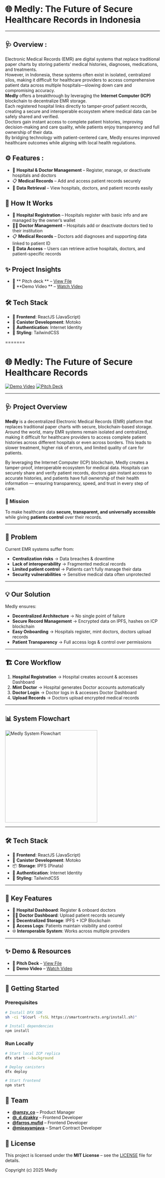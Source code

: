 # 🌐 Medly: The Future of Secure Healthcare Records in Indonesia

---

## 🩺 Overview :

Electronic Medical Records (EMR) are digital systems that replace traditional paper charts by storing patients’ medical histories, diagnoses, medications, and treatments.  
However, in Indonesia, these systems often exist in isolated, centralized silos, making it difficult for healthcare providers to access comprehensive patient data across multiple hospitals—slowing down care and compromising accuracy.  
**Medly** offers a breakthrough by leveraging the **Internet Computer (ICP)** blockchain to decentralize EMR storage.  
Each registered hospital links directly to tamper-proof patient records, creating a secure and interoperable ecosystem where medical data can be safely shared and verified.  
Doctors gain instant access to complete patient histories, improving decision-making and care quality, while patients enjoy transparency and full ownership of their data.  
By bridging technology with patient-centered care, Medly ensures improved healthcare outcomes while aligning with local health regulations.


## ⚙️ Features :

- 🏥 **Hospital & Doctor Management** – Register, manage, or deactivate hospitals and doctors  
- 📋 **Medical Records** – Add and access patient records securely  
- 🔎 **Data Retrieval** – View hospitals, doctors, and patient records easily


## 🔄 How It Works

- 🏥 **Hospital Registration** – Hospitals register with basic info and are managed by the owner’s wallet  
- 👨‍⚕️ **Doctor Management** – Hospitals add or deactivate doctors tied to their institution  
- 📋 **Medical Records** – Doctors add diagnoses and supporting data linked to patient ID  
- 🔎 **Data Access** – Users can retrieve active hospitals, doctors, and patient-specific records  


## ✨ Project Insights

- 📝 ** Pitch deck ** – [View File](#)  
🎥 **Demo Video ** – [Watch Video](https://youtu.be/Cy-rEW8Gtvo)



## 🛠 Tech Stack

- 🎨 **Frontend**: ReactJS (JavaScript)  
- 🧠 **Canister Development**: Motoko  
- 🔐 **Authentication**: Internet Identity  
- 💅 **Styling**: TailwindCSS  


=======
# 🌐 Medly: The Future of Secure Healthcare Records

[![Demo Video](https://img.shields.io/badge/Demo-Watch%20Video-red?style=for-the-badge&logo=youtube)](https://youtu.be/Cy-rEW8Gtvo)
[![Pitch Deck](https://img.shields.io/badge/Pitch-View%20Deck-blue?style=for-the-badge&logo=youtube)](https://www.youtube.com/watch?v=4JvdCAZJ4FI)

---

## 🩺 Project Overview  

**Medly** is a decentralized Electronic Medical Records (EMR) platform that replaces traditional paper charts with secure, blockchain-based storage. Around the world, many EMR systems remain isolated and centralized, making it difficult for healthcare providers to access complete patient histories across different hospitals or even across borders. This leads to slower treatment, higher risk of errors, and limited quality of care for patients.

By leveraging the Internet Computer (ICP) blockchain, Medly creates a tamper-proof, interoperable ecosystem for medical data. Hospitals can securely share and verify patient records, doctors gain instant access to accurate histories, and patients have full ownership of their health information — ensuring transparency, speed, and trust in every step of care.

### 🎯 Mission
To make healthcare data **secure, transparent, and universally accessible** while giving **patients control** over their records.

---

## 🚨 Problem  

Current EMR systems suffer from:  
- **Centralization risks** → Data breaches & downtime  
- **Lack of interoperability** → Fragmented medical records  
- **Limited patient control** → Patients can’t fully manage their data  
- **Security vulnerabilities** → Sensitive medical data often unprotected  

---

## 💡 Our Solution  

Medly ensures:  
- **Decentralized Architecture** → No single point of failure  
- **Secure Record Management** → Encrypted data on IPFS, hashes on ICP blockchain  
- **Easy Onboarding** → Hospitals register, mint doctors, doctors upload records  
- **Patient Transparency** → Full access logs & control over permissions  

---

## 🏗️ Core Workflow  

1. **Hospital Registration** → Hospital creates account & accesses Dashboard  
2. **Mint Doctor** → Hospital generates Doctor accounts automatically  
3. **Doctor Login** → Doctor logs in & accesses Doctor Dashboard  
4. **Upload Records** → Doctors upload encrypted medical records  

---

## 📊 System Flowchart  

<img width="300" alt="Medly System Flowchart" src="https://github.com/user-attachments/assets/914ee9ae-b5fc-4e7a-9259-70a23c1a1205" />

---

## 🛠 Tech Stack  

- 🎨 **Frontend**: ReactJS (JavaScript)  
- 🧠 **Canister Development**: Motoko  
- 📦 **Storage**: IPFS (Pinata)  
- 🔐 **Authentication**: Internet Identity  
- 💅 **Styling**: TailwindCSS  

---

## 🚀 Key Features  

- 🏥 **Hospital Dashboard**: Register & onboard doctors  
- 👨‍⚕️ **Doctor Dashboard**: Upload patient records securely  
- 🔐 **Decentralized Storage**: IPFS + ICP Blockchain  
- 📜 **Access Logs**: Patients maintain visibility and control  
- 🌐 **Interoperable System**: Works across multiple providers  

---

## ✨ Demo & Resources  

- 📝 **Pitch Deck** – [View File](https://www.youtube.com/watch?v=4JvdCAZJ4FI)  
- 🎥 **Demo Video** – [Watch Video](https://youtu.be/Cy-rEW8Gtvo)  

---

## 🏁 Getting Started  

### Prerequisites  

```bash
# Install DFX SDK
sh -ci "$(curl -fsSL https://smartcontracts.org/install.sh)"

# Install dependencies
npm install
```

### Run Locally

```bash
# Start local ICP replica
dfx start --background

# Deploy canisters
dfx deploy

# Start frontend
npm start
```

## 👥 Team

- [**@amzy_co**](https://instagram.com/amzy_co) – Product Manager  
- [**@_d.dzakky**](https://instagram.com/_d.dzakky) – Frontend Developer  
- [**@farros.mufid**](https://instagram.com/farros.mufid) – Frontend Developer  
- [**@mieayamjava**](https://instagram.com/mieayamjava) – Smart Contract Developer  


## 📄 License  

This project is licensed under the **MIT License** – see the [LICENSE](LICENSE) file for details.  

Copyright (c) 2025 Medly  

